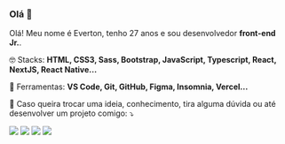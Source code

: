 ### Olá 👋
<!-- <img src="https://live.staticflickr.com/65535/51089788944_bb9a65dc6f.jpg" min-width="330px" max-width="330px" width="330px" height="300px" align="right" alt="vx">  -->

<p align="left"> 
  Olá! Meu nome é Everton, tenho 27 anos e sou desenvolvedor <strong>front-end Jr.</strong>.<br>
</p>

<p align="left">
  🤓 Stacks: <strong>HTML, CSS3, Sass, Bootstrap, JavaScript, Typescript, React, NextJS, React Native...</strong>
</p>

<p align="left">
  💼 Ferramentas: <strong>VS Code, Git, GitHub, Figma, Insomnia, Vercel...</strong>
</p>

<p align="left">
  💌 Caso queira trocar uma ideia, conhecimento, tira alguma dúvida ou até desenvolver um projeto comigo: ⤵️
</p>

<p align="left">
  <a href="mailto:evertonfxavier@gmail.com" alt="Gmail" target="_blank">
  <img src="https://img.shields.io/badge/-Gmail-FF0000?style=flat-square&labelColor=FF0000&logo=gmail&logoColor=white&link=LINK-DO-SEU-EMAIL" /></a>
  
  <a href="https://www.instagram.com/evertonfxavier/" alt="Instagram" target="_blank">
  <img src="https://img.shields.io/badge/-Instagram-DF0174?style=flat-square&labelColor=DF0174&logo=instagram&logoColor=white&link=LINK-DO-SEU-INSTAGRAM"/></a>
  
  <a href="https://www.linkedin.com/in/everton-xavier-a18b2b1aa/" alt="Linkedin" target="_blank">
  <img src="https://img.shields.io/badge/-Linkedin-0e76a8?style=flat-square&logo=Linkedin&logoColor=white&link=LINK-DO-SEU-LINKEDIN" /></a>

  <a href="https://api.whatsapp.com/send?phone=5581997736987" alt="WhatsApp" target="_blank">
  <img src="https://img.shields.io/badge/-WhatsApp-25d366?style=flat-square&labelColor=25d366&logo=whatsapp&logoColor=white&link=API-DO-SEU-WHATSAPP"/></a>
</p>  
